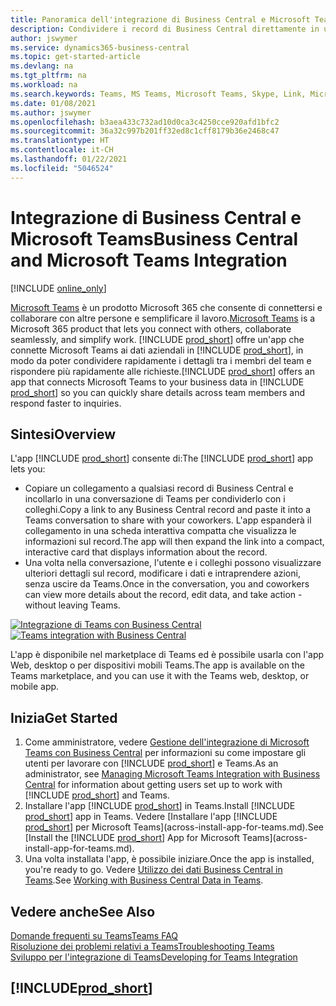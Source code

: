 ```yaml
---
title: Panoramica dell'integrazione di Business Central e Microsoft Teams | Microsoft Docs
description: Condividere i record di Business Central direttamente in una conversazione di Teams.
author: jswymer
ms.service: dynamics365-business-central
ms.topic: get-started-article
ms.devlang: na
ms.tgt_pltfrm: na
ms.workload: na
ms.search.keywords: Teams, MS Teams, Microsoft Teams, Skype, Link, Microsoft 365, collaborate, collaboration, teamwork
ms.date: 01/08/2021
ms.author: jswymer
ms.openlocfilehash: b3aea433c732ad10d0ca3c4250cce920afd1bfc2
ms.sourcegitcommit: 36a32c997b201ff32ed8c1cff8179b36e2468c47
ms.translationtype: HT
ms.contentlocale: it-CH
ms.lasthandoff: 01/22/2021
ms.locfileid: "5046524"
---
```

# <a name="business-central-and-microsoft-teams-integration"></a><span data-ttu-id="3f4ae-103">Integrazione di Business Central e Microsoft Teams</span><span class="sxs-lookup"><span data-stu-id="3f4ae-103">Business Central and Microsoft Teams Integration</span></span>

[!INCLUDE [online_only](includes/online_only.md)]

<span data-ttu-id="3f4ae-104">[Microsoft Teams](https://www.microsoft.com/en-us/microsoft-365/microsoft-teams) è un prodotto Microsoft 365 che consente di connettersi e collaborare con altre persone e semplificare il lavoro.</span><span class="sxs-lookup"><span data-stu-id="3f4ae-104">[Microsoft Teams](https://www.microsoft.com/en-us/microsoft-365/microsoft-teams) is a Microsoft 365 product that lets you connect with others, collaborate seamlessly, and simplify work.</span></span> <span data-ttu-id="3f4ae-105">[!INCLUDE [prod_short](includes/prod_short.md)] offre un'app che connette Microsoft Teams ai dati aziendali in [!INCLUDE [prod_short](includes/prod_short.md)], in modo da poter condividere rapidamente i dettagli tra i membri del team e rispondere più rapidamente alle richieste.</span><span class="sxs-lookup"><span data-stu-id="3f4ae-105">[!INCLUDE [prod_short](includes/prod_short.md)] offers an app that connects Microsoft Teams to your business data in [!INCLUDE [prod_short](includes/prod_short.md)] so you can quickly share details across team members and respond faster to inquiries.</span></span>

## <a name="overview"></a><span data-ttu-id="3f4ae-106">Sintesi</span><span class="sxs-lookup"><span data-stu-id="3f4ae-106">Overview</span></span>

<span data-ttu-id="3f4ae-107">L'app [!INCLUDE [prod_short](includes/prod_short.md)] consente di:</span><span class="sxs-lookup"><span data-stu-id="3f4ae-107">The [!INCLUDE [prod_short](includes/prod_short.md)] app lets you:</span></span>

- <span data-ttu-id="3f4ae-108">Copiare un collegamento a qualsiasi record di Business Central e incollarlo in una conversazione di Teams per condividerlo con i colleghi.</span><span class="sxs-lookup"><span data-stu-id="3f4ae-108">Copy a link to any Business Central record and paste it into a Teams conversation to share with your coworkers.</span></span> <span data-ttu-id="3f4ae-109">L'app espanderà il collegamento in una scheda interattiva compatta che visualizza le informazioni sul record.</span><span class="sxs-lookup"><span data-stu-id="3f4ae-109">The app will then expand the link into a compact, interactive card that displays information about the record.</span></span>
- <span data-ttu-id="3f4ae-110">Una volta nella conversazione, l'utente e i colleghi possono visualizzare ulteriori dettagli sul record, modificare i dati e intraprendere azioni, senza uscire da Teams.</span><span class="sxs-lookup"><span data-stu-id="3f4ae-110">Once in the conversation, you and coworkers can view more details about the record, edit data, and take action - without leaving Teams.</span></span>

<span data-ttu-id="3f4ae-111">[![Integrazione di Teams con Business Central](media/teams-intro-v3.png)](media/teams-intro-v3.png#lightbox)</span><span class="sxs-lookup"><span data-stu-id="3f4ae-111">[![Teams integration with Business Central](media/teams-intro-v3.png)](media/teams-intro-v3.png#lightbox)</span></span>

<span data-ttu-id="3f4ae-112">L'app è disponibile nel marketplace di Teams ed è possibile usarla con l'app Web, desktop o per dispositivi mobili Teams.</span><span class="sxs-lookup"><span data-stu-id="3f4ae-112">The app is available on the Teams marketplace, and you can use it with the Teams web, desktop, or mobile app.</span></span>

## <a name="get-started"></a><span data-ttu-id="3f4ae-113">Inizia</span><span class="sxs-lookup"><span data-stu-id="3f4ae-113">Get Started</span></span>

1. <span data-ttu-id="3f4ae-114">Come amministratore, vedere [Gestione dell'integrazione di Microsoft Teams con Business Central](admin-teams-integration.md) per informazioni su come impostare gli utenti per lavorare con [!INCLUDE [prod_short](includes/prod_short.md)] e Teams.</span><span class="sxs-lookup"><span data-stu-id="3f4ae-114">As an administrator, see [Managing Microsoft Teams Integration with Business Central](admin-teams-integration.md) for information about getting users set up to work with [!INCLUDE [prod_short](includes/prod_short.md)] and Teams.</span></span>
2. <span data-ttu-id="3f4ae-115">Installare l'app [!INCLUDE [prod_short](includes/prod_short.md)] in Teams.</span><span class="sxs-lookup"><span data-stu-id="3f4ae-115">Install [!INCLUDE [prod_short](includes/prod_short.md)] app in Teams.</span></span> <span data-ttu-id="3f4ae-116">Vedere [Installare l'app [!INCLUDE [prod_short](includes/prod_short.md)] per Microsoft Teams](across-install-app-for-teams.md).</span><span class="sxs-lookup"><span data-stu-id="3f4ae-116">See [Install the [!INCLUDE [prod_short](includes/prod_short.md)] App for Microsoft Teams](across-install-app-for-teams.md).</span></span>
3. <span data-ttu-id="3f4ae-117">Una volta installata l'app, è possibile iniziare.</span><span class="sxs-lookup"><span data-stu-id="3f4ae-117">Once the app is installed, you're ready to go.</span></span> <span data-ttu-id="3f4ae-118">Vedere [Utilizzo dei dati Business Central in Teams](across-working-with-teams.md).</span><span class="sxs-lookup"><span data-stu-id="3f4ae-118">See [Working with Business Central Data in Teams](across-working-with-teams.md).</span></span> 

## <a name="see-also"></a><span data-ttu-id="3f4ae-119">Vedere anche</span><span class="sxs-lookup"><span data-stu-id="3f4ae-119">See Also</span></span>

[<span data-ttu-id="3f4ae-120">Domande frequenti su Teams</span><span class="sxs-lookup"><span data-stu-id="3f4ae-120">Teams FAQ</span></span>](teams-faq.md)  
[<span data-ttu-id="3f4ae-121">Risoluzione dei problemi relativi a Teams</span><span class="sxs-lookup"><span data-stu-id="3f4ae-121">Troubleshooting Teams</span></span>](admin-teams-troubleshooting.md)  
[<span data-ttu-id="3f4ae-122">Sviluppo per l'integrazione di Teams</span><span class="sxs-lookup"><span data-stu-id="3f4ae-122">Developing for Teams Integration</span></span>](/dynamics365/business-central/dev-itpro/developer/devenv-develop-for-teams)  
## [!INCLUDE[prod_short](includes/free_trial_md.md)]  
